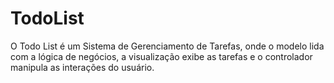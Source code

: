 # TodoList

O Todo List é um Sistema de Gerenciamento de Tarefas, onde o modelo lida com a lógica de negócios, a visualização exibe as tarefas e o controlador manipula as interações do usuário.